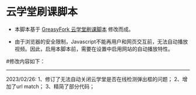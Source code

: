 # 云学堂刷课脚本

- 本脚本基于 [GreasyFork 云学堂刷课脚本](https://greasyfork.org/zh-CN/scripts/403295-%E4%BA%91%E5%AD%A6%E5%A0%82%E8%87%AA%E5%8A%A8%E5%88%B7%E8%A7%86%E9%A2%91-yunxuetang-cn) 修改而成。

- 由于浏览器的安全限制，Javascript不能再用户和网页交互前，无法自动播放视频。因此，启用本脚本前，需要在设置中启用网站的自动播放特性。


#修改内容如下：

-------------------------------------------------
2023/02/26:
1、修订了无法自动关闭云学堂是否在线检测弹出框的问题；
2、增加了url match；
3、精简了部分代码；
